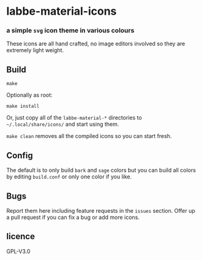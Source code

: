 # labbe-material-icons

### a simple `svg` icon theme in various colours

These icons are all hand crafted, no image editors involved so they are
extremely light weight.

## Build

`make`

Optionally as root:

`make install`

Or, just copy all of the `labbe-material-*` directories to 
`~/.local/share/icons/` and start using them.

`make clean` removes all the compiled icons so you can start fresh.

## Config

The default is to only build `bark` and `sage` colors but you can build
all colors by editing `build.conf` or only one color if you like.

## Bugs

Report them here including feature requests in the `issues` section.
Offer up a pull request if you can fix a bug or add more icons.

## licence

GPL-V3.0

